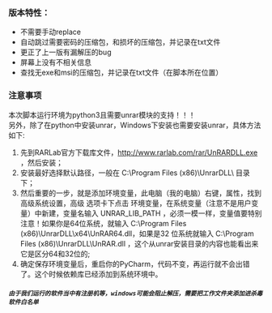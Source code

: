 
### 版本特性：
* 不需要手动replace   
* 自动跳过需要密码的压缩包，和损坏的压缩包，并记录在txt文件   
* 更正了上一版有漏解压的bug   
* 屏幕上没有不相关信息   
* 查找无exe和msi的压缩包，并记录在txt文件（在脚本所在位置）  
### 注意事项
本次脚本运行环境为python3且需要unrar模块的支持！！！   
另外，除了在python中安装unrar，Windows下安装也需要安装unrar，具体方法如下:    
1. 先到RARLab官方下载库文件，http://www.rarlab.com/rar/UnRARDLL.exe ，然后安装；   
2. 安装最好选择默认路径，一般在 C:\Program Files (x86)\UnrarDLL\ 目录下；   
3. 然后重要的一步，就是添加环境变量，此电脑（我的电脑）右键，属性，找到 高级系统设置，高级 选项卡下点击 环境变量，在系统变量（注意不是用户变量）中新建，变量名输入 UNRAR_LIB_PATH ，必须一模一样，变量值要特别注意！如果你是64位系统，就输入 C:\Program Files (x86)\UnrarDLL\x64\UnRAR64.dll，如果是32    位系统就输入 C:\Program Files (x86)\UnrarDLL\UnRAR.dll ，这个从unrar安装目录的内容也能看出来它是区分64和32位的;
4. 确定保存环境变量后，重启你的PyCharm，代码不变，再运行就不会出错了。这个时候依赖库已经添加到系统环境中。  
#####  `由于我们运行的软件当中有注册机等，windows可能会阻止解压，需要把工作文件夹添加进杀毒软件白名单`

